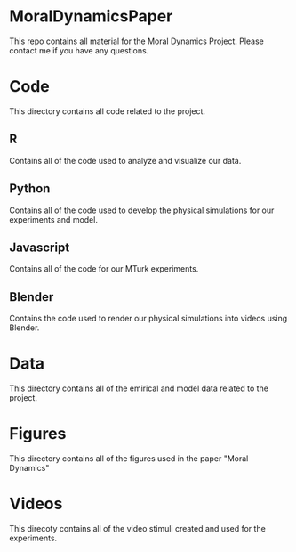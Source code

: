 # MoralDynamicsPaper

This repo contains all material for the Moral Dynamics Project. Please contact me if you have any questions.

# Code

This directory contains all code related to the project.

## R

Contains all of the code used to analyze and visualize our data.

## Python

Contains all of the code used to develop the physical simulations for our experiments and model.

## Javascript

Contains all of the code for our MTurk experiments.

## Blender

Contains the code used to render our physical simulations into videos using Blender.

# Data

This directory contains all of the emirical and model data related to the project.

# Figures

This directory contains all of the figures used in the paper "Moral Dynamics"

# Videos

This direcoty contains all of the video stimuli created and used for the experiments.
